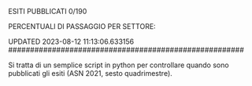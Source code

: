 ESITI PUBBLICATI 0/190 

PERCENTUALI DI PASSAGGIO PER SETTORE:

UPDATED 2023-08-12 11:13:06.633156
###################################################### 

Si tratta di un semplice script in python per controllare quando sono pubblicati gli esiti (ASN 2021, sesto quadrimestre).

